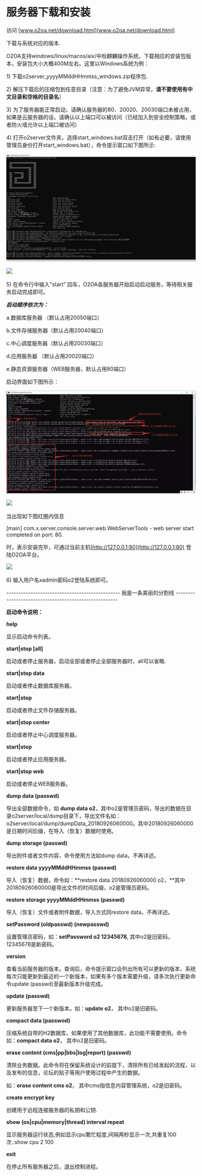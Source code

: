 # 服务器下载和安装

 访问 [www.o2oa.net/download.html](www.o2oa.net/download.html)

下载与系统对应的版本.

O2OA支持windows/linux/macos/aix/中标麒麟操作系统，下载相应的安装包版本，安装包大小大概400M左右。这里以Windows系统为例：

1\) 下载o2server\_yyyyMMddHHmmss\_windows.zip程序包.

2\) 解压下载后的压缩包到任意目录（注意：为了避免JVM异常，**请不要使用有中文目录和空格的目录名**）

3\) 为了服务器能正常启动，请确认服务器的80、20020、20030端口未被占用，如果是云服务器的话，请确认以上端口可以被访问（已经加入到安全控制策略，或者防火墙允许以上端口被访问）

4\) 打开o2server文件夹，选择start\_windows.bat双击打开（如有必要，请使用管理员身份打开start\_windows.bat），命令提示窗口如下图所示:

![](../.gitbook/assets/12a010d5313bea667ded00c148ec84d594a.jpg)

![](file://C:/Users/zhour/Desktop/12a010d5313bea667ded00c148ec84d594a.jpg?lastModify=1565946515)

5\) 在命令行中输入"start" 回车，O2OA各服务器开始启动启动服务，等待相关服务启动完成即可。

 _**启动顺序依次为：**_

 a.数据库服务器 （默认占用20050端口）

 b.文件存储服务器（默认占用20040端口）

 c.中心调度服务器（默认占用20030端口）

 d.应用服务器 （默认占用20020端口）

 e.静态资源服务器（WEB服务器，默认占用80端口）

启动界面如下图所示：

![](../.gitbook/assets/image%20%2834%29.png)

![](file://C:/Users/zhour/Desktop/qidong.jpg?lastModify=1565946515)

当出现如下图红圈内信息

\[main\] com.x.server.console.server.web.WebServerTools - web server start completed on port: 80.

时，表示安装完毕，可通过当前主机[http://127.0.0.1:80](http://127.0.0.1:80) 登陆O2OA平台。

![](https://oscimg.oschina.net/oscnet/27a128076d5b086a5957f406e9b6314e2ac.jpg)

 6\) 输入用户名xadmin密码o2登陆系统即可。

----------------------------------------------- 我是一条美丽的分割线 ------------------------------------------------------

**启动命令说明：**

**help**

显示启动命令列表。

**start\|stop \[all\]**

启动或者停止服务器，启动全部或者停止全部服务器时，all可以省略.

**start\|stop data**

启动或者停止数据库服务器。

**start\|stop**

启动或者停止文件存储服务器。

**start\|stop center**

启动或者停止中心调度服务器。

**start\|stop**

启动或者停止应用服务器。

**start\|stop web**

启动或者停止WEB服务器。

**dump data \(passwd\)**

导出全部数据命令，如 **dump data o2**，其中o2是管理员密码，导出的数据在目录o2server/local/dump目录下，导出文件名如：o2server/local/dump/dumpData\_20180926060000。其中20180926060000是日期时间后缀，在导入（恢复）数据时使用。

**dump storage \(passwd\)**

导出附件或者文件内容，命令使用方法如dump data，不再详述。

**restore data yyyyMMddHHmmss \(passwd\)**

导入（恢复）数据，命令如：**restore data 20180926060000 o2，**其中20180926060000是导出文件的时间后缀，o2是管理员密码。

**restore storage yyyyMMddHHmmss \(passwd\)**

导入（恢复）文件或者附件数据，导入方式同restore data，不再详述。

**setPassword \(oldpasswd\) \(newpasswd\)**

设置管理员密码，如：**setPassword o2 12345678**, 其中o2是旧密码，12345678是新密码。

**version**

查看当前服务器的版本。查询后，命令提示窗口会列出所有可以更新的版本，系统每次只能更新到最近的一个新版本，如果有多个版本需要升级，请多次执行更新命令update \(passwd\)至最新版本升级完成。

**update \(passwd\)**

更新服务器至下一个新版本。如：**update o2**， 其中o2是旧密码。

**compact data \(passwod\)**

压缩系统自带的H2数据库，如果使用了其他数据库，此功能不需要使用。命令如：**compact data o2**， 其中o2是旧密码。

**erase content \(cms\|pp\|bbs\|log\|report\) \(passwd\)**

清除业务数据。此命令将在保留系统设计的前提下，清除所有已经发起的流程，以及发布的信息，论坛的贴子等用户使用过程中产生的数据。

如：**erase content cms o2**， 其中cms指信息内容管理系统，o2是旧密码。

**create encrypt key**

创建用于远程连接服务器的私钥和公钥.

**show \(os\|cpu\|memory\|thread\) interval repeat**

显示服务器运行状态,例如显示cpu繁忙程度,间隔两秒显示一次,共重复100次.:show cpu 2 100

**exit**

在停止所有服务器之后，退出控制进程。



